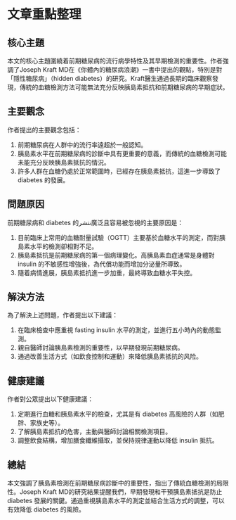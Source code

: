 # 文章重點整理

## 核心主題
本文的核心主題圍繞着前期糖尿病的流行病學特性及其早期檢測的重要性。作者強調了Joseph Kraft MD在《你體內的糖尿病浪潮》一書中提出的觀點，特別是對「隱性糖尿病」（hidden diabetes）的研究。Kraft醫生通過長期的臨床觀察發現，傳統的血糖檢測方法可能無法充分反映胰島素抵抗和前期糖尿病的早期症狀。

## 主要觀念
作者提出的主要觀念包括：
1. 前期糖尿病在人群中的流行率遠超於一般認知。
2. 胰島素水平在前期糖尿病的診斷中具有更重要的意義，而傳統的血糖檢測可能未能充分反映胰島素抵抗的情況。
3. 許多人群在血糖仍處於正常範圍時，已經存在胰島素抵抗，這進一步導致了 diabetes 的發展。

## 問題原因
前期糖尿病和 diabetes 的نتشر廣泛且容易被忽視的主要原因是：
1. 目前臨床上常用的血糖耐量試驗（OGTT）主要基於血糖水平的測定，而對胰島素水平的檢測卻相對不足。
2. 胰島素抵抗是前期糖尿病的第一個病理變化。高胰島素血症通常是身體對 insulin 的不敏感性增強後，為代償功能而增加分泌量所導致。
3. 隨着病情進展，胰島素抵抗進一步加重，最終導致血糖水平失控。

## 解決方法
為了解決上述問題，作者提出以下建議：
1. 在臨床檢查中應重視 fasting insulin 水平的測定，並進行五小時內的動態監測。
2. 親自醫師討論胰島素檢測的重要性，以早期發現前期糖尿病。
3. 通過改善生活方式（如飲食控制和運動）來降低胰島素抵抗的风险。

## 健康建議
作者對公眾提出以下健康建議：
1. 定期進行血糖和胰島素水平的檢查，尤其是有 diabetes 高風險的人群（如肥胖、家族史等）。
2. 了解胰島素抵抗的危害，主動與醫師討論相關檢測項目。
3. 調整飲食結構，增加膳食纖維攝取，並保持規律運動以降低 insulin 抵抗。

## 總結
本文強調了胰島素檢測在前期糖尿病診斷中的重要性，指出了傳統血糖檢測的局限性。Joseph Kraft MD的研究結果提醒我們，早期發現和干預胰島素抵抗是防止 diabetes 發展的關鍵。通過重視胰島素水平的測定並結合生活方式的調整，可以有效降低 diabetes 的風險。